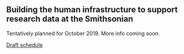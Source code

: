 ## Building the human infrastructure to support research data at the Smithsonian
Tentatively planned for October 2019. More info coming soon.
<p>
  <a href="schedule.html">Draft schedule</a>
